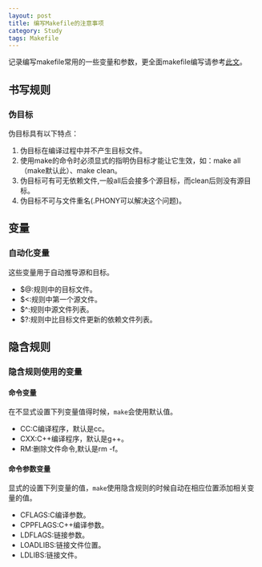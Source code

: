 ```yaml
---
layout: post
title: 编写Makefile的注意事项
category: Study
tags: Makefile
---
```


记录编写makefile常用的一些变量和参数，更全面makefile编写请参考[此文][makefile_link]。

## 书写规则

### 伪目标

伪目标具有以下特点：

1. 伪目标在编译过程中并不产生目标文件。
2. 使用make的命令时必须显式的指明伪目标才能让它生效，如：make all（make默认此）、make clean。
3. 伪目标可有可无依赖文件,一般all后会接多个源目标，而clean后则没有源目标。
4. 伪目标不可与文件重名(.PHONY可以解决这个问题)。

## 变量

### 自动化变量

这些变量用于自动推导源和目标。

* $@:规则中的目标文件。
* $<:规则中第一个源文件。
* $^:规则中源文件列表。
* $?:规则中比目标文件更新的依赖文件列表。

## 隐含规则

### 隐含规则使用的变量

#### 命令变量

在不显式设置下列变量值得时候，`make`会使用默认值。

* CC:C编译程序，默认是cc。
* CXX:C++编译程序，默认是g++。
* RM:删除文件命令,默认是rm -f。

#### 命令参数变量

显式的设置下列变量的值，`make`使用隐含规则的时候自动在相应位置添加相关变量的值。

* CFLAGS:C编译参数。
* CPPFLAGS:C++编译参数。
* LDFLAGS:链接参数。
* LOADLIBS:链接文件位置。
* LDLIBS:链接文件。

[makefile_link]: https://seisman.github.io/how-to-write-makefile/rules.html
